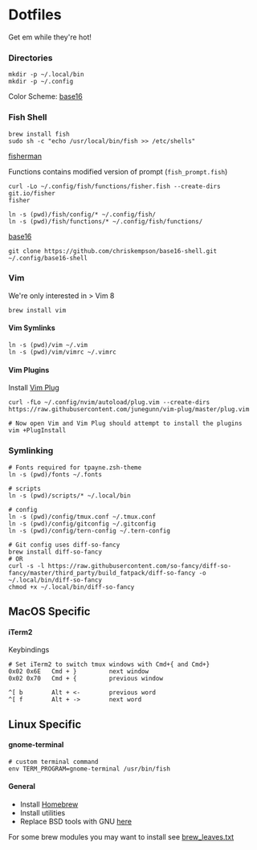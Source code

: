 # Dotfiles

Get em while they're hot!

### Directories
```
mkdir -p ~/.local/bin
mkdir -p ~/.config
```

Color Scheme: [base16](https://github.com/chriskempson/base16)

### Fish Shell
```
brew install fish
sudo sh -c "echo /usr/local/bin/fish >> /etc/shells"
```

[fisherman](https://github.com/fisherman/fisherman)

Functions contains modified version of prompt (`fish_prompt.fish`)
```
curl -Lo ~/.config/fish/functions/fisher.fish --create-dirs git.io/fisher
fisher

ln -s (pwd)/fish/config/* ~/.config/fish/
ln -s (pwd)/fish/functions/* ~/.config/fish/functions/
```

[base16](https://github.com/chriskempson/base16-shell)
```
git clone https://github.com/chriskempson/base16-shell.git ~/.config/base16-shell
```

### Vim
We're only interested in > Vim 8
```
brew install vim
```

#### Vim Symlinks
```
ln -s (pwd)/vim ~/.vim
ln -s (pwd)/vim/vimrc ~/.vimrc
```

#### Vim Plugins
Install [Vim Plug](https://github.com/junegunn/vim-plug)
```
curl -fLo ~/.config/nvim/autoload/plug.vim --create-dirs https://raw.githubusercontent.com/junegunn/vim-plug/master/plug.vim

# Now open Vim and Vim Plug should attempt to install the plugins
vim +PlugInstall
```

### Symlinking
```
# Fonts required for tpayne.zsh-theme
ln -s (pwd)/fonts ~/.fonts

# scripts
ln -s (pwd)/scripts/* ~/.local/bin

# config
ln -s (pwd)/config/tmux.conf ~/.tmux.conf
ln -s (pwd)/config/gitconfig ~/.gitconfig
ln -s (pwd)/config/tern-config ~/.tern-config

# Git config uses diff-so-fancy
brew install diff-so-fancy
# OR
curl -s -l https://raw.githubusercontent.com/so-fancy/diff-so-fancy/master/third_party/build_fatpack/diff-so-fancy -o ~/.local/bin/diff-so-fancy
chmod +x ~/.local/bin/diff-so-fancy
```

## MacOS Specific
#### iTerm2
Keybindings
```
# Set iTerm2 to switch tmux windows with Cmd+{ and Cmd+}
0x02 0x6E   Cmd + }			next window
0x02 0x70   Cmd + {			previous window

^[ b		Alt + <-		previous word
^[ f		Alt + ->		next word
```

## Linux Specific
#### gnome-terminal
```
# custom terminal command
env TERM_PROGRAM=gnome-terminal /usr/bin/fish
```

#### General
- Install [Homebrew](http://brew.sh/)
- Install utilities
- Replace BSD tools with GNU [here](https://www.topbug.net/blog/2013/04/14/install-and-use-gnu-command-line-tools-in-mac-os-x/)

For some brew modules you may want to install see [brew_leaves.txt](./brew_leaves.txt)
